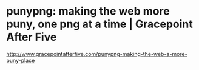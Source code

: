 <!--
id: 167559170
link: http://kevinisom.info/post/167559170/punypng-making-the-web-more-puny-one-png-at-a-time
slug: punypng-making-the-web-more-puny-one-png-at-a-time
date: Fri Aug 21 2009 08:13:54 GMT+1200 (NZST)
raw: {"blog_name":"kevinisom","id":167559170,"post_url":"http://kevinisom.info/post/167559170/punypng-making-the-web-more-puny-one-png-at-a-time","slug":"punypng-making-the-web-more-puny-one-png-at-a-time","type":"link","date":"2009-08-20 20:13:54 GMT","timestamp":1250799234,"state":"published","format":"html","reblog_key":"nXNdeXwl","tags":[],"short_url":"http://tmblr.co/Zw68Yy9-C02","highlighted":[],"feed_item":"http://www.gracepointafterfive.com/punypng-making-the-web-a-more-puny-place","from_feed_id":"650234","note_count":0,"title":"punypng: making the web more puny, one png at a time | Gracepoint After Five","url":"http://www.gracepointafterfive.com/punypng-making-the-web-a-more-puny-place","description":""}
publish: 2009-08-021
tags: 
title: punypng: making the web more puny, one png at a time | Gracepoint After Five
-->


punypng: making the web more puny, one png at a time | Gracepoint After Five
============================================================================

<http://www.gracepointafterfive.com/punypng-making-the-web-a-more-puny-place>

